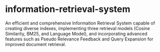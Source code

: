 # information-retrieval-system
An efficient and comprehensive Information Retrieval System capable of creating diverse indexes, implementing three retrieval models (Cosine Similarity, BM25, and Language Model), and incorporating advanced features such as Pseudo Relevance Feedback and Query Expansion for improved document retrieval.
